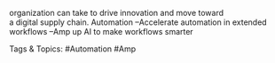 organization can take to drive innovation and move toward  
a digital supply chain. 
Automation
 –Accelerate automation in extended workflows
 –Amp up AI to make workflows smarter

   Tags & Topics:
   #Automation
   #Amp